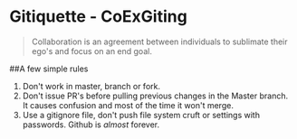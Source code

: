 Gitiquette - CoExGiting
==============

> Collaboration is an agreement between individuals to sublimate their ego's and focus on an end goal.

##A few simple rules

1. Don't work in master, branch or fork.
2. Don't issue PR's before pulling previous changes in the Master branch. It causes confusion and most of the time it won't merge.
3. Use a gitignore file, don't push file system cruft or settings with passwords. Github is *almost* forever.